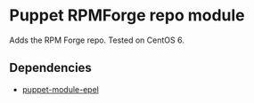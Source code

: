 Puppet RPMForge repo module
==============

Adds the RPM Forge repo. Tested on CentOS 6.

Dependencies
--------------
* [puppet-module-epel](https://github.com/stahnma/puppet-module-epel)

